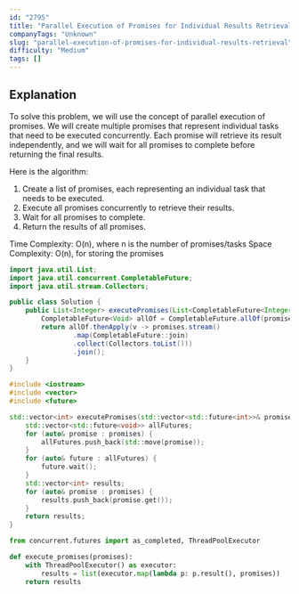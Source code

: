 ```yaml
---
id: "2795"
title: "Parallel Execution of Promises for Individual Results Retrieval"
companyTags: "Unknown"
slug: "parallel-execution-of-promises-for-individual-results-retrieval"
difficulty: "Medium"
tags: []
---
```


## Explanation

To solve this problem, we will use the concept of parallel execution of promises. We will create multiple promises that represent individual tasks that need to be executed concurrently. Each promise will retrieve its result independently, and we will wait for all promises to complete before returning the final results.

Here is the algorithm:
1. Create a list of promises, each representing an individual task that needs to be executed.
2. Execute all promises concurrently to retrieve their results.
3. Wait for all promises to complete.
4. Return the results of all promises.

Time Complexity: O(n), where n is the number of promises/tasks
Space Complexity: O(n), for storing the promises
```java
import java.util.List;
import java.util.concurrent.CompletableFuture;
import java.util.stream.Collectors;

public class Solution {
    public List<Integer> executePromises(List<CompletableFuture<Integer>> promises) {
        CompletableFuture<Void> allOf = CompletableFuture.allOf(promises.toArray(new CompletableFuture[0]));
        return allOf.thenApply(v -> promises.stream()
                .map(CompletableFuture::join)
                .collect(Collectors.toList()))
                .join();
    }
}
```

```cpp
#include <iostream>
#include <vector>
#include <future>

std::vector<int> executePromises(std::vector<std::future<int>>& promises) {
    std::vector<std::future<void>> allFutures;
    for (auto& promise : promises) {
        allFutures.push_back(std::move(promise));
    }
    for (auto& future : allFutures) {
        future.wait();
    }
    std::vector<int> results;
    for (auto& promise : promises) {
        results.push_back(promise.get());
    }
    return results;
}
```

```python
from concurrent.futures import as_completed, ThreadPoolExecutor

def execute_promises(promises):
    with ThreadPoolExecutor() as executor:
        results = list(executor.map(lambda p: p.result(), promises))
    return results
```